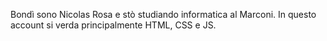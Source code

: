 Bondì sono Nicolas Rosa e stò studiando informatica al Marconi.
In questo account si verda principalmente HTML, CSS e JS.